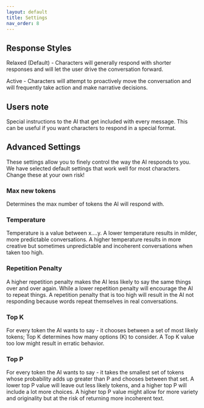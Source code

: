```yaml
---
layout: default
title: Settings
nav_order: 8
---
```

## Response Styles
Relaxed (Default) - Characters will generally respond with shorter responses and will let the user drive the conversation forward.

Active - Characters will attempt to proactively move the conversation and will frequently take action and make narrative decisions.

## Users note
Special instructions to the AI that get included with every message. This can be useful if you want characters to respond in a special format.


## Advanced Settings
These settings allow you to finely control the way the AI responds to you. We have selected default settings that work well for most characters. Change these at your own risk!

### Max new tokens
Determines the max number of tokens the AI will respond with. 

### Temperature
Temperature is a value between x….y. A lower temperature results in milder, more predictable conversations. A higher temperature results in more creative but sometimes unpredictable and incoherent conversations when taken too high.

### Repetition Penalty
A higher repetition penalty makes the AI less likely to say the same things over and over again. While a lower repetition penalty will encourage the AI to repeat things. A repetition penalty that is too high will result in the AI not responding because words repeat themselves in real conversations.

### Top K
For every token the AI wants to say - it chooses between a set of most likely tokens; Top K determines how many options (K) to consider. A Top K value too low might result in erratic behavior.

### Top P
For every token the AI wants to say - it takes the smallest set of tokens whose probability adds up greater than P and chooses between that set. A lower top P value will leave out less likely tokens, and a higher top P will include a lot more choices. A higher top P value might allow for more variety and originality but at the risk of returning more incoherent text.
